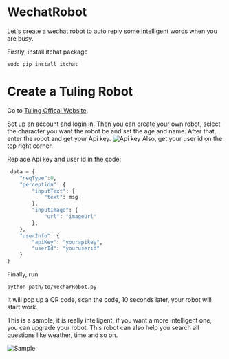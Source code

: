 # WechatRobot

Let's create a wechat robot to auto reply some intelligent words when you are busy.

Firstly, install itchat package

```
sudo pip install itchat
```

# Create a Tuling Robot

Go to [Tuling Offical Website](http://www.tuling123.com/).

Set up an account and login in. Then you can create your own robot, select the character you want the robot be and set the age and name. 
After that, enter the robot and get your Api key.
![Api key](https://ws3.sinaimg.cn/large/006tNc79ly1ftfh0xtfegj317s11qtct.jpg)
Also, get your user id on the top right corner.

Replace Api key and user id in the code:

```python
 data = {
	"reqType":0,
    "perception": {
        "inputText": {
            "text": msg
        },
        "inputImage": {
            "url": "imageUrl"
        },
    },
    "userInfo": {
        "apiKey": "yourapikey",
        "userId": "youruserid"
    }
}
```
Finally, run

```
python path/to/WecharRobot.py
```

It will pop up a QR code, scan the code, 10 seconds later, your robot will start work.

This is a sample, it is really intelligent, if you want a more intelligent one, you can upgrade your robot. 
This robot can also help you search all questions like weather, time and so on.

![Sample](https://ws4.sinaimg.cn/large/006tNc79ly1ftfh9w5oe2j30u01hcn0u.jpg)
